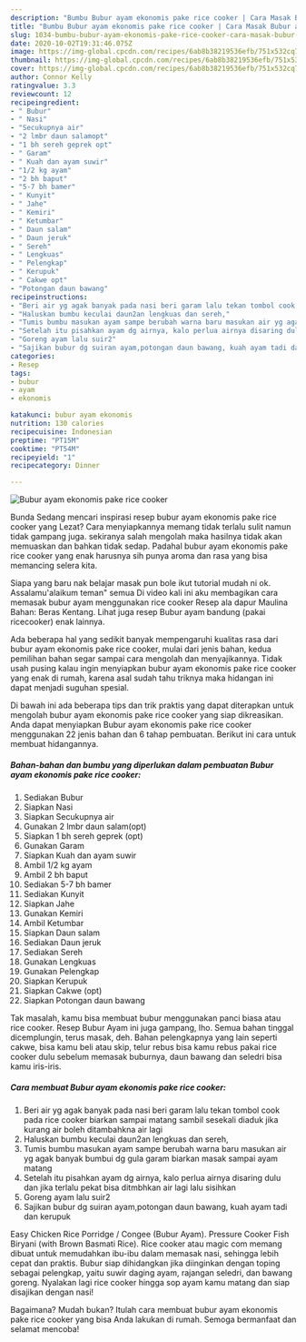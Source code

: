 ```yaml
---
description: "Bumbu Bubur ayam ekonomis pake rice cooker | Cara Masak Bubur ayam ekonomis pake rice cooker Yang Enak dan Simpel"
title: "Bumbu Bubur ayam ekonomis pake rice cooker | Cara Masak Bubur ayam ekonomis pake rice cooker Yang Enak dan Simpel"
slug: 1034-bumbu-bubur-ayam-ekonomis-pake-rice-cooker-cara-masak-bubur-ayam-ekonomis-pake-rice-cooker-yang-enak-dan-simpel
date: 2020-10-02T19:31:46.075Z
image: https://img-global.cpcdn.com/recipes/6ab8b38219536efb/751x532cq70/bubur-ayam-ekonomis-pake-rice-cooker-foto-resep-utama.jpg
thumbnail: https://img-global.cpcdn.com/recipes/6ab8b38219536efb/751x532cq70/bubur-ayam-ekonomis-pake-rice-cooker-foto-resep-utama.jpg
cover: https://img-global.cpcdn.com/recipes/6ab8b38219536efb/751x532cq70/bubur-ayam-ekonomis-pake-rice-cooker-foto-resep-utama.jpg
author: Connor Kelly
ratingvalue: 3.3
reviewcount: 12
recipeingredient:
- " Bubur"
- " Nasi"
- "Secukupnya air"
- "2 lmbr daun salamopt"
- "1 bh sereh geprek opt"
- " Garam"
- " Kuah dan ayam suwir"
- "1/2 kg ayam"
- "2 bh baput"
- "5-7 bh bamer"
- " Kunyit"
- " Jahe"
- " Kemiri"
- " Ketumbar"
- " Daun salam"
- " Daun jeruk"
- " Sereh"
- " Lengkuas"
- " Pelengkap"
- " Kerupuk"
- " Cakwe opt"
- "Potongan daun bawang"
recipeinstructions:
- "Beri air yg agak banyak pada nasi beri garam lalu tekan tombol cook pada rice cooker biarkan sampai matang sambil sesekali diaduk jika kurang air boleh ditambahkna air lagi"
- "Haluskan bumbu keculai daun2an lengkuas dan sereh,"
- "Tumis bumbu masukan ayam sampe berubah warna baru masukan air yg agak banyak bumbui dg gula garam biarkan masak sampai ayam matang"
- "Setelah itu pisahkan ayam dg airnya, kalo perlua airnya disaring dulu dan jika terlalu pekat bisa ditmbhkan air lagi lalu sisihkan"
- "Goreng ayam lalu suir2"
- "Sajikan bubur dg suiran ayam,potongan daun bawang, kuah ayam tadi dan kerupuk"
categories:
- Resep
tags:
- bubur
- ayam
- ekonomis

katakunci: bubur ayam ekonomis 
nutrition: 130 calories
recipecuisine: Indonesian
preptime: "PT15M"
cooktime: "PT54M"
recipeyield: "1"
recipecategory: Dinner

---
```



![Bubur ayam ekonomis pake rice cooker](https://img-global.cpcdn.com/recipes/6ab8b38219536efb/751x532cq70/bubur-ayam-ekonomis-pake-rice-cooker-foto-resep-utama.jpg)

Bunda Sedang mencari inspirasi resep bubur ayam ekonomis pake rice cooker yang Lezat? Cara menyiapkannya memang tidak terlalu sulit namun tidak gampang juga. sekiranya salah mengolah maka hasilnya tidak akan memuaskan dan bahkan tidak sedap. Padahal bubur ayam ekonomis pake rice cooker yang enak harusnya sih punya aroma dan rasa yang bisa memancing selera kita.

Siapa yang baru nak belajar masak pun bole ikut tutorial mudah ni ok. Assalamu&#39;alaikum teman&#34; semua Di video kali ini aku membagikan cara memasak bubur ayam menggunakan rice cooker Resep ala dapur Maulina Bahan: Beras Kentang. Lihat juga resep Bubur ayam bandung (pakai ricecooker) enak lainnya.

Ada beberapa hal yang sedikit banyak mempengaruhi kualitas rasa dari bubur ayam ekonomis pake rice cooker, mulai dari jenis bahan, kedua pemilihan bahan segar sampai cara mengolah dan menyajikannya. Tidak usah pusing kalau ingin menyiapkan bubur ayam ekonomis pake rice cooker yang enak di rumah, karena asal sudah tahu triknya maka hidangan ini dapat menjadi suguhan spesial.


Di bawah ini ada beberapa tips dan trik praktis yang dapat diterapkan untuk mengolah bubur ayam ekonomis pake rice cooker yang siap dikreasikan. Anda dapat menyiapkan Bubur ayam ekonomis pake rice cooker menggunakan 22 jenis bahan dan 6 tahap pembuatan. Berikut ini cara untuk membuat hidangannya.

<!--inarticleads1-->

##### Bahan-bahan dan bumbu yang diperlukan dalam pembuatan Bubur ayam ekonomis pake rice cooker:

1. Sediakan  Bubur
1. Siapkan  Nasi
1. Siapkan Secukupnya air
1. Gunakan 2 lmbr daun salam(opt)
1. Siapkan 1 bh sereh geprek (opt)
1. Gunakan  Garam
1. Siapkan  Kuah dan ayam suwir
1. Ambil 1/2 kg ayam
1. Ambil 2 bh baput
1. Sediakan 5-7 bh bamer
1. Sediakan  Kunyit
1. Siapkan  Jahe
1. Gunakan  Kemiri
1. Ambil  Ketumbar
1. Siapkan  Daun salam
1. Sediakan  Daun jeruk
1. Sediakan  Sereh
1. Gunakan  Lengkuas
1. Gunakan  Pelengkap
1. Siapkan  Kerupuk
1. Siapkan  Cakwe (opt)
1. Siapkan Potongan daun bawang


Tak masalah, kamu bisa membuat bubur menggunakan panci biasa atau rice cooker. Resep Bubur Ayam ini juga gampang, lho. Semua bahan tinggal dicemplungin, terus masak, deh. Bahan pelengkapnya yang lain seperti cakwe, bisa kamu beli atau skip, telur rebus bisa kamu rebus pakai rice cooker dulu sebelum memasak buburnya, daun bawang dan seledri bisa kamu iris-iris. 

<!--inarticleads2-->

##### Cara membuat Bubur ayam ekonomis pake rice cooker:

1. Beri air yg agak banyak pada nasi beri garam lalu tekan tombol cook pada rice cooker biarkan sampai matang sambil sesekali diaduk jika kurang air boleh ditambahkna air lagi
1. Haluskan bumbu keculai daun2an lengkuas dan sereh,
1. Tumis bumbu masukan ayam sampe berubah warna baru masukan air yg agak banyak bumbui dg gula garam biarkan masak sampai ayam matang
1. Setelah itu pisahkan ayam dg airnya, kalo perlua airnya disaring dulu dan jika terlalu pekat bisa ditmbhkan air lagi lalu sisihkan
1. Goreng ayam lalu suir2
1. Sajikan bubur dg suiran ayam,potongan daun bawang, kuah ayam tadi dan kerupuk


Easy Chicken Rice Porridge / Congee (Bubur Ayam). Pressure Cooker Fish Biryani (with Brown Basmati Rice). Rice cooker atau magic com memang dibuat untuk memudahkan ibu-ibu dalam memasak nasi, sehingga lebih cepat dan praktis. Bubur siap dihidangkan jika diinginkan dengan toping sebagai pelengkap, yaitu suwir daging ayam, rajangan seledri, dan bawang goreng. Nyalakan lagi rice cooker hingga sop ayam kamu matang dan siap disajikan dengan nasi! 

Bagaimana? Mudah bukan? Itulah cara membuat bubur ayam ekonomis pake rice cooker yang bisa Anda lakukan di rumah. Semoga bermanfaat dan selamat mencoba!
